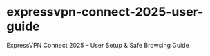 # expressvpn-connect-2025-user-guide
ExpressVPN Connect 2025 – User Setup &amp; Safe Browsing Guide

